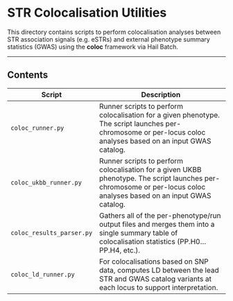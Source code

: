 # STR Colocalisation Utilities

This directory contains scripts to perform colocalisation analyses between STR association signals (e.g. eSTRs) and external phenotype summary statistics (GWAS) using the **coloc** framework via Hail Batch.

---

## Contents

| Script                                      | Description                                                                                                                      |
|---------------------------------------------|----------------------------------------------------------------------------------------------------------------------------------|
| `coloc_runner.py`               | Runner scripts to perform colocalisation for a given phenotype. The script launches per-chromosome or per-locus coloc analyses based on an input GWAS catalog. |
| `coloc_ukbb_runner.py`               | Runner scripts to perform colocalisation for a given UKBB phenotype. The script launches per-chromosome or per-locus coloc analyses based on an input GWAS catalog. |
| `coloc_results_parser.py`                   | Gathers all of the per-phenotype/run output files and merges them into a single summary table of colocalisation statistics (PP.H0…PP.H4, etc.).             |
| `coloc_ld_runner.py`                        | For colocalisations based on SNP data, computes LD between the lead STR and GWAS catalog variants at each locus to support interpretation.                      |
